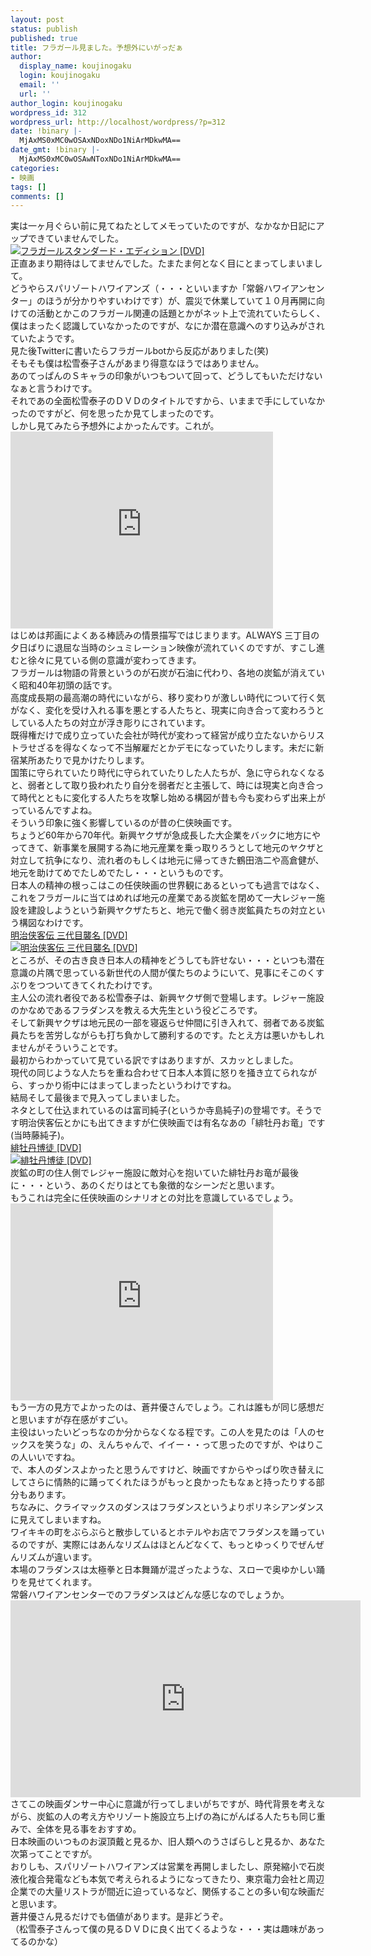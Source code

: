 ```yaml
---
layout: post
status: publish
published: true
title: フラガール見ました。予想外にいがっだぁ
author:
  display_name: koujinogaku
  login: koujinogaku
  email: ''
  url: ''
author_login: koujinogaku
wordpress_id: 312
wordpress_url: http://localhost/wordpress/?p=312
date: !binary |-
  MjAxMS0xMC0wOSAxNDoxNDo1NiArMDkwMA==
date_gmt: !binary |-
  MjAxMS0xMC0wOSAwNToxNDo1NiArMDkwMA==
categories:
- 映画
tags: []
comments: []
---
```

<p>実は一ヶ月ぐらい前に見てねたとしてメモっていたのですが、なかなか日記にアップできていませんでした。<br />
<a href="http://www.amazon.co.jp/gp/product/B000MEXAO2/ref=as_li_ss_tl?ie=UTF8&tag=koujinogakuse-22&linkCode=as2&camp=247&creative=7399&creativeASIN=B000MEXAO2"><img src="http://ecx.images-amazon.com/images/I/51%2Bq3dahBVL._SL500_AA300_.jpg" alt="フラガールスタンダード・エディション [DVD]"></a><img src="http://www.assoc-amazon.jp/e/ir?t=koujinogakuse-22&l=as2&o=9&a=B000MEXAO2" width="1" height="1" border="0" alt="" style="border:none !important; margin:0px !important;" /><br />
正直あまり期待はしてませんでした。たまたま何となく目にとまってしまいまして。<br />
どうやらスパリゾートハワイアンズ（・・・といいますか「常磐ハワイアンセンター」のほうが分かりやすいわけです）が、震災で休業していて１０月再開に向けての活動とかこのフラガール関連の話題とかがネット上で流れていたらしく、僕はまったく認識していなかったのですが、なにか潜在意識へのすり込みがされていたようです。<br />
見た後Twitterに書いたらフラガールbotから反応がありました(笑)<br />
そもそも僕は松雪泰子さんがあまり得意なほうではありません。<br />
あのてっぱんのＳキャラの印象がいつもついて回って、どうしてもいただけないなぁと言うわけです。<br />
それであの全面松雪泰子のＤＶＤのタイトルですから、いままで手にしていなかったのですがど、何を思ったか見てしまったのです。<br />
しかし見てみたら予想外によかったんです。これが。<br />
<iframe width="420" height="315" src="http://www.youtube.com/embed/FPxcZLe8TMo" frameborder="0" allowfullscreen></iframe><br />
はじめは邦画によくある棒読みの情景描写ではじまります。ALWAYS 三丁目の夕日ばりに退屈な当時のシュミレーション映像が流れていくのですが、すこし進むと徐々に見ている側の意識が変わってきます。<br />
フラガールは物語の背景というのが石炭が石油に代わり、各地の炭鉱が消えていく昭和40年初頭の話です。<br />
高度成長期の最高潮の時代にいながら、移り変わりが激しい時代について行く気がなく、変化を受け入れる事を悪とする人たちと、現実に向き合って変わろうとしている人たちの対立が浮き彫りにされています。<br />
既得権だけで成り立っていた会社が時代が変わって経営が成り立たないからリストラせざるを得なくなって不当解雇だとかデモになっていたりします。未だに新宿某所あたりで見かけたりします。<br />
国策に守られていたり時代に守られていたりした人たちが、急に守られなくなると、弱者として取り扱われたり自分を弱者だと主張して、時には現実と向き合って時代とともに変化する人たちを攻撃し始める構図が昔も今も変わらず出来上がっているんですよね。<br />
そういう印象に強く影響しているのが昔の仁侠映画です。<br />
ちょうど60年から70年代。新興ヤクザが急成長した大企業をバックに地方にやってきて、新事業を展開する為に地元産業を乗っ取りろうとして地元のヤクザと対立して抗争になり、流れ者のもしくは地元に帰ってきた鶴田浩二や高倉健が、地元を助けてめでたしめでたし・・・というものです。<br />
日本人の精神の根っこはこの任侠映画の世界観にあるといっても過言ではなく、これをフラガールに当てはめれば地元の産業である炭鉱を閉めて一大レジャー施設を建設しようという新興ヤクザたちと、地元で働く弱き炭鉱員たちの対立という構図なわけです。<br />
<a href="http://www.amazon.co.jp/gp/product/B000EMH5OS/ref=as_li_ss_tl?ie=UTF8&tag=koujinogakuse-22&linkCode=as2&camp=247&creative=7399&creativeASIN=B000EMH5OS">明治侠客伝 三代目襲名 [DVD]<br><img src="http://ecx.images-amazon.com/images/I/31NZ512KTWL._AA115_.jpg" alt="明治侠客伝 三代目襲名 [DVD]"></a><img src="http://www.assoc-amazon.jp/e/ir?t=koujinogakuse-22&l=as2&o=9&a=B000EMH5OS" width="1" height="1" border="0" alt="" style="border:none !important; margin:0px !important;" /><br />
ところが、その古き良き日本人の精神をどうしても許せない・・・といつも潜在意識の片隅で思っている新世代の人間が僕たちのようにいて、見事にそこのくすぶりをつついてきてくれたわけです。<br />
主人公の流れ者役である松雪泰子は、新興ヤクザ側で登場します。レジャー施設のかなめであるフラダンスを教える大先生という役どころです。<br />
そして新興ヤクザは地元民の一部を寝返らせ仲間に引き入れて、弱者である炭鉱員たちを苦労しながらも打ち負かして勝利するのです。たとえ方は悪いかもしれませんがそういうことです。<br />
最初からわかっていて見ている訳ですはありますが、スカッとしました。<br />
現代の同じような人たちを重ね合わせて日本人本質に怒りを掻き立てられながら、すっかり術中にはまってしまったというわけですね。<br />
結局そして最後まで見入ってしまいました。<br />
ネタとして仕込まれているのは富司純子(というか寺島純子)の登場です。そうです明治侠客伝とかにも出てきますが仁侠映画では有名なあの「緋牡丹お竜」です(当時藤純子)。<br />
<a href="http://www.amazon.co.jp/gp/product/B000066AEC/ref=as_li_ss_tl?ie=UTF8&tag=koujinogakuse-22&linkCode=as2&camp=247&creative=7399&creativeASIN=B000066AEC">緋牡丹博徒 [DVD]<br><img src="http://ecx.images-amazon.com/images/I/21RB5PF6X4L._AA115_.jpg" alt="緋牡丹博徒 [DVD]"></a><img src="http://www.assoc-amazon.jp/e/ir?t=koujinogakuse-22&l=as2&o=9&a=B000066AEC" width="1" height="1" border="0" alt="" style="border:none !important; margin:0px !important;" /><br />
炭鉱の町の住人側でレジャー施設に敵対心を抱いていた緋牡丹お竜が最後に・・・という、あのくだりはとても象徴的なシーンだと思います。<br />
もうこれは完全に任侠映画のシナリオとの対比を意識しているでしょう。<br />
<iframe width="420" height="315" src="http://www.youtube.com/embed/amaRd367fCw" frameborder="0" allowfullscreen></iframe><br />
もう一方の見方でよかったのは、蒼井優さんでしょう。これは誰もが同じ感想だと思いますが存在感がすごい。<br />
主役はいったいどっちなのか分からなくなる程です。この人を見たのは「人のセックスを笑うな」の、えんちゃんで、イイー・・って思ったのですが、やはりこの人いいですね。<br />
で、本人のダンスよかったと思うんですけど、映画ですからやっぱり吹き替えにしてさらに情熱的に踊ってくれたほうがもっと良かったもなぁと持ったりする部分もあります。<br />
ちなみに、クライマックスのダンスはフラダンスというよりポリネシアンダンスに見えてしまいますね。<br />
ワイキキの町をぶらぶらと散歩しているとホテルやお店でフラダンスを踊っているのですが、実際にはあんなリズムはほとんどなくて、もっとゆっくりでぜんぜんリズムが違います。<br />
本場のフラダンスは太極拳と日本舞踊が混ざったような、スローで奥ゆかしい踊りを見せてくれます。<br />
常磐ハワイアンセンターでのフラダンスはどんな感じなのでしょうか。<br />
<iframe width="560" height="315" src="http://www.youtube.com/embed/KA8Q3FmAkpI" frameborder="0" allowfullscreen></iframe><br />
さてこの映画ダンサー中心に意識が行ってしまいがちですが、時代背景を考えながら、炭鉱の人の考え方やリゾート施設立ち上げの為にがんばる人たちも同じ重みで、全体を見る事をおすすめ。<br />
日本映画のいつものお涙頂戴と見るか、旧人類へのうさばらしと見るか、あなた次第ってことですが。<br />
おりしも、スパリゾートハワイアンズは営業を再開しましたし、原発縮小で石炭液化複合発電なども本気で考えられるようになってきたり、東京電力会社と周辺企業での大量リストラが間近に迫っているなど、関係することの多い旬な映画だと思います。<br />
蒼井優さん見るだけでも価値があります。是非どうぞ。<br />
（松雪泰子さんって僕の見るＤＶＤに良く出てくるような・・・実は趣味があってるのかな）</p>
